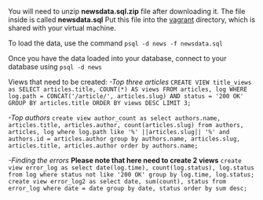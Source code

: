 You will need to unzip **newsdata.sql.zip** file after downloading it. The file inside is called **newsdata.sql** Put this file into the [vagrant](https://www.vagrantup.com/downloads.html) directory, which is shared with your virtual machine.

To load the data, use the command `psql -d news -f newsdata.sql`

Once you have the data loaded into your database, connect to your database using `psql -d news`

Views that need to be created:
*-Top three articles*
`CREATE VIEW title_views as SELECT articles.title, COUNT(*) AS views FROM articles, log WHERE log.path = CONCAT('/article/', articles.slug) AND status = '200 OK' GROUP BY articles.title ORDER BY views DESC LIMIT 3;`

*-Top authors*
`create view author_count as select authors.name, articles.title, articles.author, count(articles.slug) from authors, articles, log where log.path like '%' ||articles.slug|| '%' and authors.id = articles.author group by authors.name, articles.slug, articles.title, articles.author order by authors.name;`

*-Finding the  errors* **Please note that here need to create 2 views**
`create view error_log as select date(log.time), count(log.status), log.status from log where status not like '200 OK' group by log.time, log.status;`
`create view error_log2 as select date, sum(count), status from error_log where date = date group by date, status order by sum desc;`
